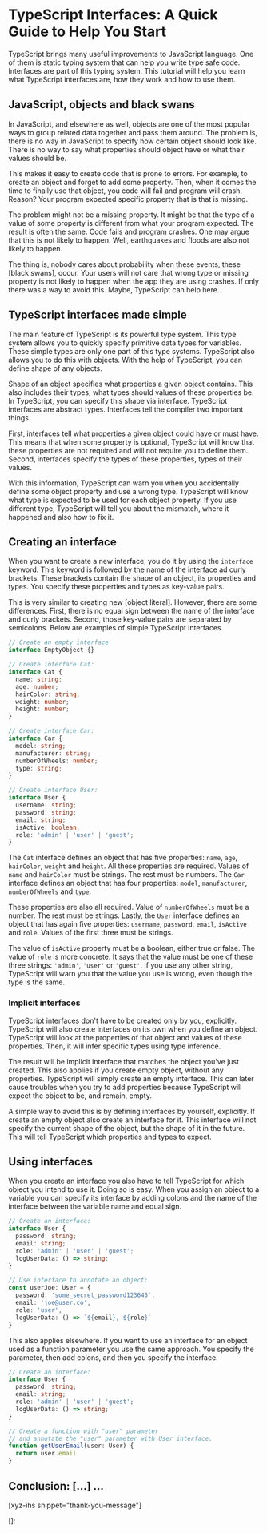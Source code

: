 # TypeScript Interfaces: A Quick Guide to Help You Start

TypeScript brings many useful improvements to JavaScript language. One of them is static typing system that can help you write type safe code. Interfaces are part of this typing system. This tutorial will help you learn what TypeScript interfaces are, how they work and how to use them.<!--more-->

<!--
Table of Contents:
## h2
### h3
### h3
## h2
## Conclusion: [...] ...
-->

## JavaScript, objects and black swans

In JavaScript, and elsewhere as well, objects are one of the most popular ways to group related data together and pass them around. The problem is, there is no way in JavaScript to specify how certain object should look like. There is no way to say what properties should object have or what their values should be.

This makes it easy to create code that is prone to errors. For example, to create an object and forget to add some property. Then, when it comes the time to finally use that object, you code will fail and program will crash. Reason? Your program expected specific property that is that is missing.

The problem might not be a missing property. It might be that the type of a value of some property is different from what your program expected. The result is often the same. Code fails and program crashes. One may argue that this is not likely to happen. Well, earthquakes and floods are also not likely to happen.

The thing is, nobody cares about probability when these events, these [black swans], occur. Your users will not care that wrong type or missing property is not likely to happen when the app they are using crashes. If only there was a way to avoid this. Maybe, TypeScript can help here.

## TypeScript interfaces made simple

The main feature of TypeScript is its powerful type system. This type system allows you to quickly specify primitive data types for variables. These simple types are only one part of this type systems. TypeScript also allows you to do this with objects. With the help of TypeScript, you can define shape of any objects.

Shape of an object specifies what properties a given object contains. This also includes their types, what types should values of these properties be. In TypeScript, you can specify this shape via interface. TypeScript interfaces are abstract types. Interfaces tell the compiler two important things.

First, interfaces tell what properties a given object could have or must have. This means that when some property is optional, TypeScript will know that these properties are not required and will not require you to define them. Second, interfaces specify the types of these properties, types of their values.

With this information, TypeScript can warn you when you accidentally define some object property and use a wrong type. TypeScript will know what type is expected to be used for each object property. If you use different type, TypeScript will tell you about the mismatch, where it happened and also how to fix it.

## Creating an interface

When you want to create a new interface, you do it by using the `interface` keyword. This keyword is followed by the name of the interface ad curly brackets. These brackets contain the shape of an object, its properties and types. You specify these properties and types as key-value pairs.

This is very similar to creating new [object literal]. However, there are some differences. First, there is no equal sign between the name of the interface and curly brackets. Second, those key-value pairs are separated by semicolons. Below are examples of simple TypeScript interfaces.

```TypeScript
// Create an empty interface
interface EmptyObject {}

// Create interface Cat:
interface Cat {
  name: string;
  age: number;
  hairColor: string;
  weight: number;
  height: number;
}

// Create interface Car:
interface Car {
  model: string;
  manufacturer: string;
  numberOfWheels: number;
  type: string;
}

// Create interface User:
interface User {
  username: string;
  password: string;
  email: string;
  isActive: boolean;
  role: 'admin' | 'user' | 'guest';
}
```

The `Cat` interface defines an object that has five properties: `name`, `age`, `hairColor`, `weight` and `height`. All these properties are required. Values of `name` and `hairColor` must be strings. The rest must be numbers. The `Car` interface defines an object that has four properties: `model`, `manufacturer`, `numberOfWheels` and `type`.

These properties are also all required. Value of `numberOfWheels` must be a number. The rest must be strings. Lastly, the `User` interface defines an object that has again five properties: `username`, `password`, `email`, `isActive` and `role`. Values of the first three must be strings.

The value of `isActive` property must be a boolean, either true or false. The value of `role` is more concrete. It says that the value must be one of these three strings: `'admin'`, `'user'` or `'guest'`. If you use any other string, TypeScript will warn you that the value you use is wrong, even though the type is the same.

### Implicit interfaces

TypeScript interfaces don't have to be created only by you, explicitly. TypeScript will also create interfaces on its own when you define an object. TypeScript will look at the properties of that object and values of these properties. Then, it will infer specific types using type inference.

The result will be implicit interface that matches the object you've just created. This also applies if you create empty object, without any properties. TypeScript will simply create an empty interface. This can later cause troubles when you try to add properties because TypeScript will expect the object to be, and remain, empty.

A simple way to avoid this is by defining interfaces by yourself, explicitly. If create an empty object also create an interface for it. This interface will not specify the current shape of the object, but the shape of it in the future. This will tell TypeScript which properties and types to expect.

## Using interfaces

When you create an interface you also have to tell TypeScript for which object you intend to use it. Doing so is easy. When you assign an object to a variable you can specify its interface by adding colons and the name of the interface between the variable name and equal sign.

```TypeScript
// Create an interface:
interface User {
  password: string;
  email: string;
  role: 'admin' | 'user' | 'guest';
  logUserData: () => string;
}

// Use interface to annotate an object:
const userJoe: User = {
  password: 'some_secret_password123645',
  email: 'joe@user.co',
  role: 'user',
  logUserData: () => `${email}, ${role}`
}
```

This also applies elsewhere. If you want to use an interface for an object used as a function parameter you use the same approach. You specify the parameter, then add colons, and then you specify the interface.

```TypeScript
// Create an interface:
interface User {
  password: string;
  email: string;
  role: 'admin' | 'user' | 'guest';
  logUserData: () => string;
}

// Create a function with "user" parameter
// and annotate the "user" parameter with User interface.
function getUserEmail(user: User) {
  return user.email
}
```

## Conclusion: [...] ...

[xyz-ihs snippet="thank-you-message"]

<!-- ### Links -->
[]:

<!--
### Meta:
-
-->

<!--
### Keywords:
-
-->

<!--
### Resources:
-
-->
